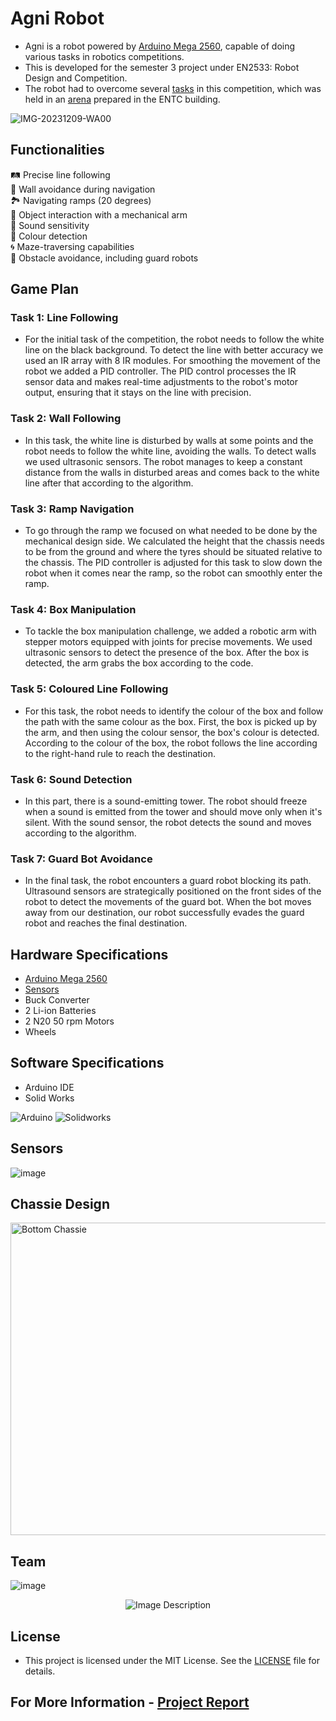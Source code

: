# Agni Robot

* Agni is a robot powered by [Arduino Mega 2560](https://github.com/Sahanmin/Agni-Robot/blob/main/Arduino%20Mega%202560%20Board.pdf), capable of doing various tasks in robotics competitions.
* This is developed for the semester 3 project under EN2533: Robot Design and Competition.
* The robot had to overcome several [tasks](https://github.com/Sahanmin/Agni-Robot/blob/main/Robotics_Task.pdf) in this competition, which was held in an [arena](https://github.com/Sahanmin/Agni-Robot/blob/main/Competition%20Arena.png) prepared in the ENTC building. 

![IMG-20231209-WA00](https://github.com/Sahanmin/Agni-Robot/assets/106037441/81d65c23-b77b-41e4-ac23-0e065fe6b50b)

## Functionalities

🛤️ Precise line following  
🚧 Wall avoidance during navigation  
🏞️ Navigating ramps (20 degrees)  
🤖 Object interaction with a mechanical arm  
🎵 Sound sensitivity   
🌈 Colour detection  
🌀 Maze-traversing capabilities  
🛑 Obstacle avoidance, including guard robots  

## Game Plan

### Task 1: Line Following
* For the initial task of the competition, the robot needs to follow the white line on the black background. To detect the line with better accuracy we used an IR array with 8 IR modules. For smoothing the movement of the robot we added a PID controller. The PID control processes the IR sensor data and makes real-time adjustments to the robot's motor output, ensuring that it stays on the line with precision.

### Task 2: Wall Following
* In this task, the white line is disturbed by walls at some points and the robot needs to follow the white line, avoiding the walls. To detect walls we used ultrasonic sensors. The robot manages to keep a constant distance from the walls in disturbed areas and comes back to the white line after that according to the algorithm.

### Task 3: Ramp Navigation
* To go through the ramp we focused on what needed to be done by the mechanical design side. We calculated the height that the chassis needs to be from the ground and where the tyres should be situated relative to the chassis. The PID controller is adjusted for this task to slow down the robot when it comes near the ramp, so the robot can smoothly enter the ramp.

### Task 4: Box Manipulation
* To tackle the box manipulation challenge, we added a robotic arm with stepper motors equipped with joints for precise movements. We used ultrasonic sensors to detect the presence of the box. After the box is detected, the arm grabs the box according to the code.

### Task 5: Coloured Line Following
* For this task, the robot needs to identify the colour of the box and follow the path with the same colour as the box. First, the box is picked up by the arm, and then using the colour sensor, the box's colour is detected. According to the colour of the box, the robot follows the line according to the right-hand rule to reach the destination.

### Task 6: Sound Detection
* In this part, there is a sound-emitting tower. The robot should freeze when a sound is emitted from the tower and should move only when it's silent. With the sound sensor, the robot detects the sound and moves according to the algorithm. 

### Task 7: Guard Bot Avoidance
* In the final task, the robot encounters a guard robot blocking its path. Ultrasound sensors are strategically positioned on the front sides of the robot to detect the movements of the guard bot. When the bot moves away from our destination, our robot successfully evades the guard robot and reaches the final destination.

## Hardware Specifications

* [Arduino Mega 2560](https://github.com/Sahanmin/Agni-Robot/blob/main/Arduino%20Mega%202560%20Board.pdf)
* [Sensors](https://github.com/Sahanmin/Agni-Robot/blob/main/AGNI%20sensors%20.pdf)
* Buck Converter
* 2 Li-ion Batteries
* 2 N20 50 rpm Motors
* Wheels

## Software Specifications

* Arduino IDE
* Solid Works

![Arduino](https://img.shields.io/badge/-Arduino-00979D?logo=Arduino&logoColor=white)
![Solidworks](https://img.shields.io/badge/Solid_Works_-red)

## Sensors

![image](https://github.com/LasithaAmarasinghe/Agni-Robot/assets/106037441/e7ea8e2a-3c1e-45ae-9f9a-de4333612ad0)

## Chassie Design

<img src="https://github.com/LasithaAmarasinghe/Agni-Robot/assets/106037441/6b88fad9-39b2-48c4-ba49-6703d3684168" alt="Bottom Chassie" width="700" height="500"/>

## Team

![image](https://github.com/LasithaAmarasinghe/Agni-Robot/assets/106037441/28c360bd-b7ae-4253-b2ec-855202097034)
<p align="center">
  <img src="https://github.com/LasithaAmarasinghe/Agni-Robot/assets/106037441/b11320d2-f724-4cf0-9a87-100cba223529" alt="Image Description">
</p>


## License
 
 * This project is licensed under the MIT License. See the [LICENSE](MIT-LICENSE.txt) file for details.

## For More Information - [Project Report](https://github.com/Sahanmin/Agni-Robot/blob/main/Agni%20final%20report.pdf)
